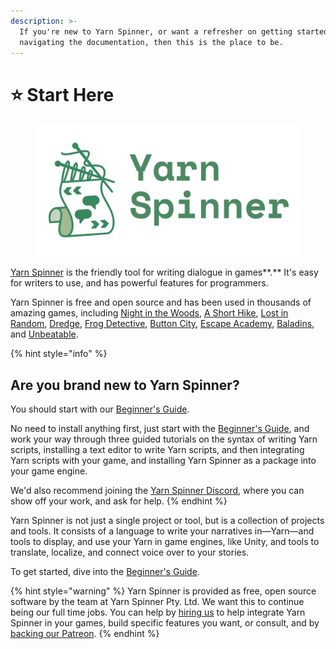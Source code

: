 ```yaml
---
description: >-
  If you're new to Yarn Spinner, or want a refresher on getting started or
  navigating the documentation, then this is the place to be.
---
```


# ⭐ Start Here

<figure><img src=".gitbook/assets/YarnSpinner-Logo-Colour-LightBG.png" alt=""><figcaption></figcaption></figure>

[Yarn Spinner](https://yarnspinner.dev) is the friendly tool for writing dialogue in games**.** It's easy for writers to use, and has powerful features for programmers.&#x20;

Yarn Spinner is free and open source and has been used in thousands of amazing games, including [Night in the Woods](http://nightinthewoods.com), [A Short Hike](https://ashorthike.com), [Lost in Random](https://www.ea.com/en-au/games/lost-in-random), [Dredge](https://www.dredge.game), [Frog Detective](https://frogdetective.net), [Button City](https://www.buttoncitygame.com), [Escape Academy](https://escapeacademygame.com/en), [Baladins](https://www.baladinsgame.com), and [Unbeatable](https://www.unbeatablegame.com).

{% hint style="info" %}
## Are you brand new to Yarn Spinner?

You should start with our [Beginner's Guide](beginners-guide/welcome.md).&#x20;

No need to install anything first, just start with the [Beginner's Guide](beginners-guide/welcome.md), and work your way through three guided tutorials on the syntax of writing Yarn scripts, installing a text editor to write Yarn scripts, and then integrating Yarn scripts with your game, and installing Yarn Spinner as a package into your game engine.&#x20;

We'd also recommend joining the [Yarn Spinner Discord](https://discord.gg/yarnspinner), where you can show off your work, and ask for help.
{% endhint %}

Yarn Spinner is not just a single project or tool, but is a collection of projects and tools. It consists of a language to write your narratives in—Yarn—and tools to display, and use your Yarn in game engines, like Unity, and tools to translate, localize, and connect voice over to your stories.&#x20;

To get started, dive into the [Beginner's Guide](beginners-guide/welcome.md).

{% hint style="warning" %}
Yarn Spinner is provided as free, open source software by the team at Yarn Spinner Pty. Ltd. We want this to continue being our full time jobs. You can help by [hiring us](mailto:hello@yarnspinner.dev) to help integrate Yarn Spinner in your games, build specific features you want, or consult, and by [backing our Patreon](https://www.patreon.com/secretlab).
{% endhint %}
